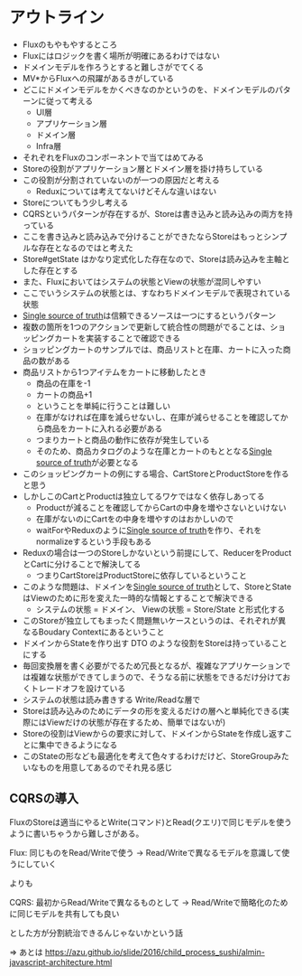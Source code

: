 # アウトライン

- Fluxのもやもやするところ
- Fluxにはロジックを書く場所が明確にあるわけではない
- ドメインモデルを作ろうとすると難しさがでてくる
- MV*からFluxへの飛躍があるきがしている
- どこにドメインモデルをかくべきなのかというのを、ドメインモデルのパターンに従って考える
    - UI層
    - アプリケーション層
    - ドメイン層
    - Infra層
- それぞれをFluxのコンポーネントで当てはめてみる
- Storeの役割がアプリケーション層とドメイン層を掛け持ちしている
- この役割が分割されていないのが一つの原因だと考える
    - Reduxについては考えてないけどそんな違いはない
- Storeについてもう少し考える
- CQRSというパターンが存在するが、Storeは書き込みと読み込みの両方を持っている
- ここを書き込みと読み込みで分けることができたならStoreはもっとシンプルな存在となるのではと考えた
- Store#getState はかなり定式化した存在なので、Storeは読み込みを主軸とした存在とする
- また、Fluxにおいてはシステムの状態とViewの状態が混同しやすい
- ここでいうシステムの状態とは、すなわちドメインモデルで表現されている状態
- [Single source of truth](https://en.wikipedia.org/wiki/Single_source_of_truth "Single source of truth")は信頼できるソースは一つにするというパターン
- 複数の箇所を1つのアクションで更新して統合性の問題がでることは、ショッピングカートを実装することで確認できる
- ショッピングカートのサンプルでは、商品リストと在庫、カートに入った商品の数がある
- 商品リストから1つアイテムをカートに移動したとき
    - 商品の在庫を-1
    - カートの商品+1
    - ということを単純に行うことは難しい
    - 在庫がなければ在庫を減らせないし、在庫が減らせることを確認してから商品をカートに入れる必要がある
    - つまりカートと商品の動作に依存が発生している
    - そのため、商品カタログのような在庫とカートのもととなる[Single source of truth](https://en.wikipedia.org/wiki/Single_source_of_truth "Single source of truth")が必要となる
- このショッピングカートの例にする場合、CartStoreとProductStoreを作ると思う
- しかしこのCartとProductは独立してるワケではなく依存しあってる
    - Productが減ることを確認してからCartの中身を増やさないといけない
    - 在庫がないのにCartをの中身を増やすのはおかしいので
    - waitForやReduxのように[Single source of truth](https://en.wikipedia.org/wiki/Single_source_of_truth "Single source of truth")を作り、それをnormalizeするという手段もある
- Reduxの場合は一つのStoreしかないという前提にして、ReducerをProductとCartに分けることで解決してる
    - つまりCartStoreはProductStoreに依存しているということ
- このような問題は、ドメインを[Single source of truth](https://en.wikipedia.org/wiki/Single_source_of_truth "Single source of truth")として、StoreとStateはViewのために形を変えた一時的な情報とすることで解決できる
    - システムの状態 = ドメイン、 Viewの状態 = Store/State と形式化する
- このStoreが独立してもまったく問題無いケースというのは、それぞれが異なるBoudary Contextにあるということ
- ドメインからStateを作り出す DTO のような役割をStoreは持っていることにする
- 毎回変換層を書く必要がでるため冗長となるが、複雑なアプリケーションでは複雑な状態ができてしまうので、そうなる前に状態をできるだけ分けておくトレードオフを設けている
- システムの状態は読み書きする Write/Readな層で
- Storeは読み込みのためにデータの形を変えるだけの層へと単純化できる(実際にはViewだけの状態が存在するため、簡単ではないが)
- Storeの役割はViewからの要求に対して、ドメインからStateを作成し返すことに集中できるようになる
- このStateの形なども最適化を考えて色々するわけだけど、StoreGroupみたいなものを用意してあるのでそれ見る感じ

## CQRSの導入

FluxのStoreは適当にやるとWrite(コマンド)とRead(クエリ)で同じモデルを使うように書いちゃうから難しさがある。

Flux: 同じものをRead/Writeで使う -> Read/Writeで異なるモデルを意識して使うにしていく

よりも

CQRS: 最初からRead/Writeで異なるものとして -> Read/Writeで簡略化のために同じモデルを共有しても良い

とした方が分割統治できるんじゃないかという話

=> あとは https://azu.github.io/slide/2016/child_process_sushi/almin-javascript-architecture.html
